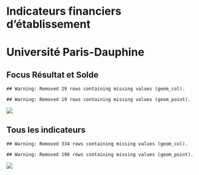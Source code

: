Indicateurs financiers d’établissement
================

# Université Paris-Dauphine

## Focus Résultat et Solde

    ## Warning: Removed 29 rows containing missing values (geom_col).

    ## Warning: Removed 19 rows containing missing values (geom_point).

![](université_paris_dauphine_files/figure-gfm/etab.focus-1.png)<!-- -->

## Tous les indicateurs

    ## Warning: Removed 334 rows containing missing values (geom_col).

    ## Warning: Removed 190 rows containing missing values (geom_point).

![](université_paris_dauphine_files/figure-gfm/etab-1.png)<!-- -->
